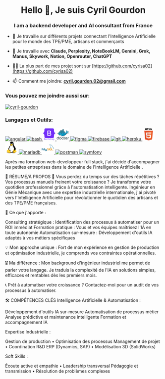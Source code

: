 <h1 align="center">Hello 👋, Je suis Cyril Gourdon</h1>
<h3 align="center">I am a backend developer and AI consultant from France</h3>

- 🔭 Je travaille sur différents projets connectant l'Intelligence Artificielle pour le monde des TPE/PME, artisans et commerçants

- 🌱 Je travaille avec **Claude, Perplexity, NoteBookLM, Gemini, Grok, Manus, Skywork, Notion, Openrouter, ChatGPT**  

- 👨‍💻 La plus part de mes projet sont sur [https://github.com/cyrisa02](https://github.com/cyrisa02)

- 📫 Comment me joindre:  **cyril.gourdon.02@gmail.com**

<h3 align="left">Vous pouvez me joindre aussi sur:</h3>
<p align="left">
<a href="https://linkedin.com/in/cyril-gourdon-ia-consulting" target="blank"><img align="center" src="https://raw.githubusercontent.com/rahuldkjain/github-profile-readme-generator/master/src/images/icons/Social/linked-in-alt.svg" alt="cyril-gourdon" height="30" width="40" /></a>
  <!--
<a href="https://fb.com/atelier du cabriolet" target="blank"><img align="center" src="https://raw.githubusercontent.com/rahuldkjain/github-profile-readme-generator/master/src/images/icons/Social/facebook.svg" alt="atelier du cabriolet" height="30" width="40" /></a>
<a href="https://www.youtube.com/c/https://www.youtube.com/channel/ucwx0nluqwhxvly5v_u-ll4q" target="blank"><img align="center" src="https://raw.githubusercontent.com/rahuldkjain/github-profile-readme-generator/master/src/images/icons/Social/youtube.svg" alt="https://www.youtube.com/channel/ucwx0nluqwhxvly5v_u-ll4q" height="30" width="40" /></a>
<a href="https://discord.gg/cyrisa02#8061" target="blank"><img align="center" src="https://raw.githubusercontent.com/rahuldkjain/github-profile-readme-generator/master/src/images/icons/Social/discord.svg" alt="cyrisa02#8061" height="30" width="40" /></a> -->
</p>

<h3 align="left">Langages et Outils:</h3>
<p align="left"> <a href="https://angular.io" target="_blank" rel="noreferrer"> <img src="https://angular.io/assets/images/logos/angular/angular.svg" alt="angular" width="40" height="40"/> </a> <a href="https://www.gnu.org/software/bash/" target="_blank" rel="noreferrer"> <img src="https://www.vectorlogo.zone/logos/gnu_bash/gnu_bash-icon.svg" alt="bash" width="40" height="40"/> </a> <a href="https://getbootstrap.com" target="_blank" rel="noreferrer"> <img src="https://raw.githubusercontent.com/devicons/devicon/master/icons/bootstrap/bootstrap-plain-wordmark.svg" alt="bootstrap" width="40" height="40"/> </a> <a href="https://www.docker.com/" target="_blank" rel="noreferrer"> <img src="https://raw.githubusercontent.com/devicons/devicon/master/icons/docker/docker-original-wordmark.svg" alt="docker" width="40" height="40"/> </a> <a href="https://www.figma.com/" target="_blank" rel="noreferrer"> <img src="https://www.vectorlogo.zone/logos/figma/figma-icon.svg" alt="figma" width="40" height="40"/> </a> <a href="https://firebase.google.com/" target="_blank" rel="noreferrer"> <img src="https://www.vectorlogo.zone/logos/firebase/firebase-icon.svg" alt="firebase" width="40" height="40"/> </a> <a href="https://git-scm.com/" target="_blank" rel="noreferrer"> <img src="https://www.vectorlogo.zone/logos/git-scm/git-scm-icon.svg" alt="git" width="40" height="40"/> </a> <a href="https://heroku.com" target="_blank" rel="noreferrer"> <img src="https://www.vectorlogo.zone/logos/heroku/heroku-icon.svg" alt="heroku" width="40" height="40"/> </a> <a href="https://www.w3.org/html/" target="_blank" rel="noreferrer"> <img src="https://raw.githubusercontent.com/devicons/devicon/master/icons/html5/html5-original-wordmark.svg" alt="html5" width="40" height="40"/> </a> <a href="https://www.linux.org/" target="_blank" rel="noreferrer"> <img src="https://raw.githubusercontent.com/devicons/devicon/master/icons/linux/linux-original.svg" alt="linux" width="40" height="40"/> </a> <a href="https://mariadb.org/" target="_blank" rel="noreferrer"> <img src="https://www.vectorlogo.zone/logos/mariadb/mariadb-icon.svg" alt="mariadb" width="40" height="40"/> </a> <a href="https://www.mysql.com/" target="_blank" rel="noreferrer"> <img src="https://raw.githubusercontent.com/devicons/devicon/master/icons/mysql/mysql-original-wordmark.svg" alt="mysql" width="40" height="40"/> </a> <a href="https://postman.com" target="_blank" rel="noreferrer"> <img src="https://www.vectorlogo.zone/logos/getpostman/getpostman-icon.svg" alt="postman" width="40" height="40"/> </a> <a href="https://symfony.com" target="_blank" rel="noreferrer"> <img src="https://symfony.com/logos/symfony_black_03.svg" alt="symfony" width="40" height="40"/> </a> </p>



Après ma formation web-developpeur full stack, j'ai décidé d'accompagner les petites entreprises dans le domaine de l'Intelligence Artificielle . 

📝 RÉSUMÉ/À PROPOS
🚀 Vous perdez du temps sur des tâches répétitives ? Vos processus manuels freinent votre croissance ?
Je transforme votre quotidien professionnel grâce à l'automatisation intelligente.
Ingénieur en Génie Mécanique avec une expertise industrielle internationale, j'ai pivoté vers l'Intelligence Artificielle pour révolutionner le quotidien des artisans et des TPE/PME françaises.

🎯 Ce que j'apporte :

Consulting stratégique : Identification des processus à automatiser pour un ROI immédiat
Formation pratique : Vous et vos équipes maîtrisez l'IA en toute autonomie
Automatisation sur-mesure : Développement d'outils IA adaptés à vos métiers spécifiques

💡 Mon approche unique :
Fort de mon expérience en gestion de production et optimisation industrielle, je comprends vos contraintes opérationnelles. 

🎖️ Ma différence :
Mon background d'ingénieur industriel me permet de parler votre langage. Je traduis la complexité de l'IA en solutions simples, efficaces et rentables dès les premiers mois.

📞 Prêt à automatiser votre croissance ?
Contactez-moi pour un audit de vos processus à automatiser.

🛠️ COMPÉTENCES CLÉS
Intelligence Artificielle & Automatisation :

Développement d'outils IA sur-mesure
Automatisation de processus métier
Analyse prédictive et maintenance intelligente
Formation et accompagnement IA

Expertise Industrielle :

Gestion de production • Optimisation des processus
Management de projet • Coordination R&D
ERP (Dynamics, SAP) • Modélisation 3D (SolidWorks)

Soft Skills :

Écoute active et empathie • Leadership transversal
Pédagogie et transmission • Résolution de problèmes complexes
